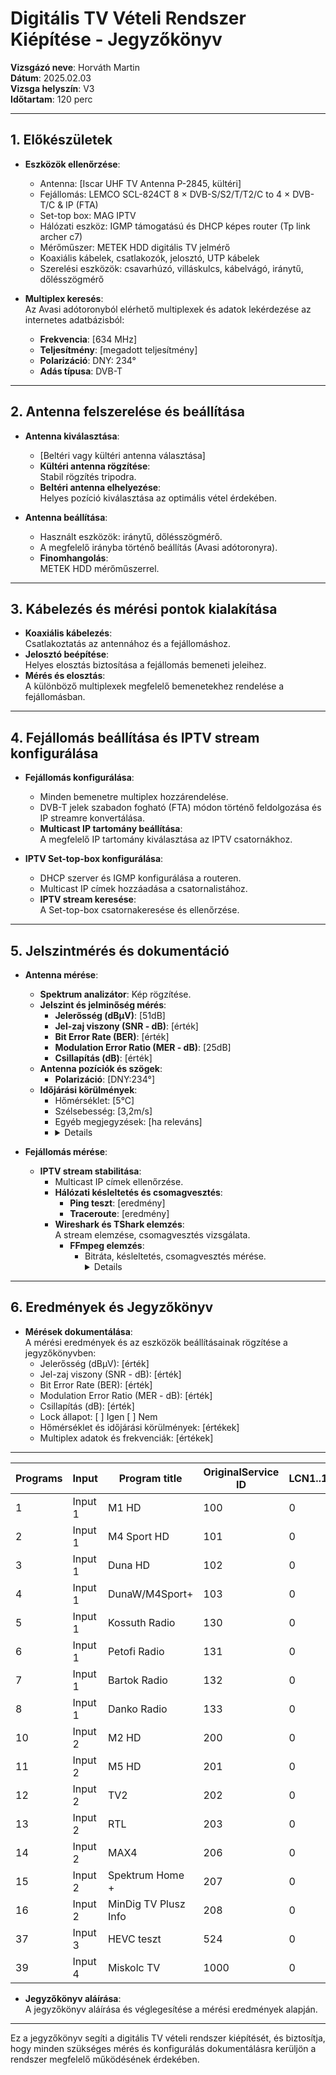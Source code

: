 # Digitális TV Vételi Rendszer Kiépítése - Jegyzőkönyv

**Vizsgázó neve**: Horváth Martin   
**Dátum**: 2025.02.03   
**Vizsga helyszín**: V3  
**Időtartam**: 120 perc  

---

## 1. Előkészületek
- **Eszközök ellenőrzése**:
  - Antenna: [Iscar UHF TV Antenna P-2845, kültéri]
  - Fejállomás: LEMCO SCL-824CT 8 × DVB-S/S2/T/T2/C to 4 × DVB-T/C & IP (FTA)
  - Set-top box: MAG IPTV
  - Hálózati eszköz: IGMP támogatású és DHCP képes router (Tp link archer c7)  
  - Mérőműszer: METEK HDD digitális TV jelmérő
  - Koaxiális kábelek, csatlakozók, jelosztó, UTP kábelek
  - Szerelési eszközök: csavarhúzó, villáskulcs, kábelvágó, iránytű, dőlésszögmérő

- **Multiplex keresés**:  
  Az Avasi adótoronyból elérhető multiplexek és adatok lekérdezése az internetes adatbázisból:  
  - **Frekvencia**: [634 MHz]  
  - **Teljesítmény**: [megadott teljesítmény]  
  - **Polarizáció**: DNY: 234°  
  - **Adás típusa**: DVB-T

---

## 2. Antenna felszerelése és beállítása

- **Antenna kiválasztása**:  
  - [Beltéri vagy kültéri antenna választása]
  - **Kültéri antenna rögzítése**:  
    Stabil rögzítés tripodra.
  - **Beltéri antenna elhelyezése**:  
    Helyes pozíció kiválasztása az optimális vétel érdekében.

- **Antenna beállítása**:  
  - Használt eszközök: iránytű, dőlésszögmérő.
  - A megfelelő irányba történő beállítás (Avasi adótoronyra).
  - **Finomhangolás**:  
    METEK HDD mérőműszerrel.

---

## 3. Kábelezés és mérési pontok kialakítása

- **Koaxiális kábelezés**:  
  Csatlakoztatás az antennához és a fejállomáshoz.
- **Jelosztó beépítése**:  
  Helyes elosztás biztosítása a fejállomás bemeneti jeleihez.
- **Mérés és elosztás**:  
  A különböző multiplexek megfelelő bemenetekhez rendelése a fejállomásban.

---

## 4. Fejállomás beállítása és IPTV stream konfigurálása

- **Fejállomás konfigurálása**:  
  - Minden bemenetre multiplex hozzárendelése.  
  - DVB-T jelek szabadon fogható (FTA) módon történő feldolgozása és IP streamre konvertálása.
  - **Multicast IP tartomány beállítása**:  
    A megfelelő IP tartomány kiválasztása az IPTV csatornákhoz.

- **IPTV Set-top-box konfigurálása**:  
  - DHCP szerver és IGMP konfigurálása a routeren.
  - Multicast IP címek hozzáadása a csatornalistához.
  - **IPTV stream keresése**:  
    A Set-top-box csatornakeresése és ellenőrzése.

---

## 5. Jelszintmérés és dokumentáció

- **Antenna mérése**:
  - **Spektrum analizátor**: Kép rögzítése.
  - **Jelszint és jelminőség mérés**:  
    - **Jelerősség (dBμV)**: [51dB]  
    - **Jel-zaj viszony (SNR - dB)**: [érték]  
    - **Bit Error Rate (BER)**: [érték]  
    - **Modulation Error Ratio (MER - dB)**: [25dB]  
    - **Csillapítás (dB)**: [érték]
  - **Antenna pozíciók és szögek**:  
    - **Polarizáció**: [DNY:234°]
  - **Időjárási körülmények**:  
    - Hőmérséklet: [5°C]  
    - Szélsebesség: [3,2m/s]  
    - Egyéb megjegyzések: [ha releváns]
    -  <details>
          <img src="https://martinez7200.github.io/tavkozles/jegyzokonyv/iptv/its_snapshot_0001.bmp másolata"/>
          <img src="https://martinez7200.github.io/tavkozles/jegyzokonyv/iptv/its_snapshot_0001.bmp"/>
          </details> 
     

- **Fejállomás mérése**:  
  - **IPTV stream stabilitása**:  
    - Multicast IP címek ellenőrzése.
    - **Hálózati késleltetés és csomagvesztés**:  
      - **Ping teszt**: [eredmény]  
      - **Traceroute**: [eredmény]
    - **Wireshark és TShark elemzés**:  
      A stream elemzése, csomagvesztés vizsgálata.
      - **FFmpeg elemzés**:  
        - Bitráta, késleltetés, csomagvesztés mérése.
          <details>
          <img src="https://martinez7200.github.io/tavkozles/jegyzokonyv/iptv/Képernyőkép 2025-02-04 084129.png"/>
          <img src="https://martinez7200.github.io/tavkozles/jegyzokonyv/iptv/Képernyőkép 2025-02-04 084154.png"/>
          </details> 
---

## 6. Eredmények és Jegyzőkönyv

- **Mérések dokumentálása**:  
  A mérési eredmények és az eszközök beállításainak rögzítése a jegyzőkönyvben:
  - Jelerősség (dBμV): [érték]
  - Jel-zaj viszony (SNR - dB): [érték]
  - Bit Error Rate (BER): [érték]
  - Modulation Error Ratio (MER - dB): [érték]
  - Csillapítás (dB): [érték]
  - Lock állapot: [ ] Igen [ ] Nem
  - Hőmérséklet és időjárási körülmények: [értékek]
  - Multiplex adatok és frekvenciák: [értékek]

---
| Programs | Input   | Program title            | OriginalService ID | LCN1..1023 | Encrypted | TS Output | OutputService ID | IP address  | IP port | Protocol |
|----------|---------|--------------------------|--------------------|------------|-----------|-----------|------------------|-------------|---------|----------|
| 1        | Input 1 | M1 HD                    | 100                | 0          | FTA       | 1         | 100              | 239.1.1.1   | 10001   | UDP      |
| 2        | Input 1 | M4 Sport HD              | 101                | 0          | FTA       | 1         | 101              | 239.1.1.1   | 10002   | UDP      |
| 3        | Input 1 | Duna HD                  | 102                | 0          | FTA       | 1         | 102              | 239.1.1.1   | 10003   | UDP      |
| 4        | Input 1 | DunaW/M4Sport+           | 103                | 0          | FTA       | 2         | 103              | 239.1.1.1   | 10004   | UDP      |
| 5        | Input 1 | Kossuth Radio            | 130                | 0          | FTA       | 4         | 130              | 239.1.1.1   | 10005   | UDP      |
| 6        | Input 1 | Petofi Radio             | 131                | 0          | FTA       | 4         | 131              | 239.1.1.1   | 10006   | UDP      |
| 7        | Input 1 | Bartok Radio             | 132                | 0          | FTA       | 4         | 132              | 239.1.1.1   | 10007   | UDP      |
| 8        | Input 1 | Danko Radio              | 133                | 0          | FTA       | 4         | 133              | 239.1.1.1   | 10008   | UDP      |
| 10       | Input 2 | M2 HD                    | 200                | 0          | FTA       | 1         | 200              | 239.1.1.1   | 10009   | UDP      |
| 11       | Input 2 | M5 HD                    | 201                | 0          | FTA       | 2         | 201              | 239.1.1.1   | 10010   | UDP      |
| 12       | Input 2 | TV2                      | 202                | 0          | FTA       | 1         | 202              | 239.1.1.1   | 10011   | UDP      |
| 13       | Input 2 | RTL                      | 203                | 0          | FTA       | 1         | 203              | 239.1.1.1   | 10012   | UDP      |
| 14       | Input 2 | MAX4                     | 206                | 0          | FTA       | 2         | 206              | 239.1.1.1   | 10013   | UDP      |
| 15       | Input 2 | Spektrum Home +          | 207                | 0          | FTA       | 2         | 207              | 239.1.1.1   | 10014   | UDP      |
| 16       | Input 2 | MinDig TV Plusz Info     | 208                | 0          | FTA       | 2         | 208              | 239.1.1.1   | 10015   | UDP      |
| 37       | Input 3 | HEVC teszt               | 524                | 0          | FTA       | 2         | 524              | 239.1.1.1   | 10016   | UDP      |
| 39       | Input 4 | Miskolc TV               | 1000               | 0          | FTA       | 2         | 1000             | 239.1.1.1   | 10017   | UDP      |

- **Jegyzőkönyv aláírása**:  
  A jegyzőkönyv aláírása és véglegesítése a mérési eredmények alapján.

---

Ez a jegyzőkönyv segíti a digitális TV vételi rendszer kiépítését, és biztosítja, hogy minden szükséges mérés és konfigurálás dokumentálásra kerüljön a rendszer megfelelő működésének érdekében.

